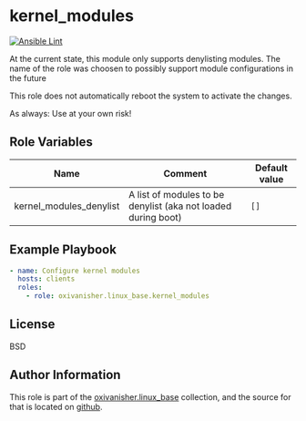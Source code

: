 kernel_modules
==============
[![Ansible Lint](https://github.com/oxivanisher/role-kernel_modules/actions/workflows/ansible-lint.yml/badge.svg)](https://github.com/oxivanisher/role-kernel_modules/actions/workflows/ansible-lint.yml)

At the current state, this module only supports denylisting modules. The name of the role was choosen to possibly support module configurations in the future

This role does not automatically reboot the system to activate the changes.

As always: Use at your own risk!

Role Variables
--------------

| Name                    | Comment                                                          | Default value |
|-------------------------|------------------------------------------------------------------|---------------|
| kernel_modules_denylist | A list of modules to be denylist  (aka not loaded during boot) | `[]`          |

Example Playbook
----------------
```yaml
- name: Configure kernel modules
  hosts: clients
  roles:
    - role: oxivanisher.linux_base.kernel_modules
```

License
-------

BSD

Author Information
------------------

This role is part of the [oxivanisher.linux_base](https://galaxy.ansible.com/ui/repo/published/oxivanisher/linux_base/) collection, and the source for that is located on [github](https://github.com/oxivanisher/collection-linux_base).
